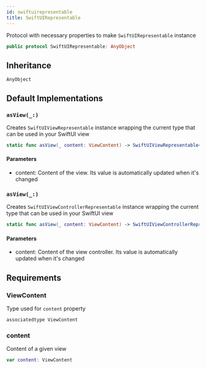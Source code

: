 ```yaml
---
id: swiftuirepresentable 
title: SwiftUIRepresentable
--- 
```


Protocol with necessary properties to make `SwiftUIRepresentable` instance

``` swift
public protocol SwiftUIRepresentable: AnyObject 
```

## Inheritance

`AnyObject`

## Default Implementations

### `asView(_:)`

Creates `SwiftUIViewRepresentable` instance wrapping the current type that can be used in your SwiftUI view

``` swift
static func asView(_ content: ViewContent) -> SwiftUIViewRepresentable<Self> 
```

#### Parameters

  - content: Content of the view. Its value is automatically updated when it's changed

### `asView(_:)`

Creates `SwiftUIViewControllerRepresentable` instance wrapping the current type that can be used in your SwiftUI view

``` swift
static func asView(_ content: ViewContent) -> SwiftUIViewControllerRepresentable<Self> 
```

#### Parameters

  - content: Content of the view controller. Its value is automatically updated when it's changed

## Requirements

### ViewContent

Type used for `content` property

``` swift
associatedtype ViewContent
```

### content

Content of a given view

``` swift
var content: ViewContent 
```
